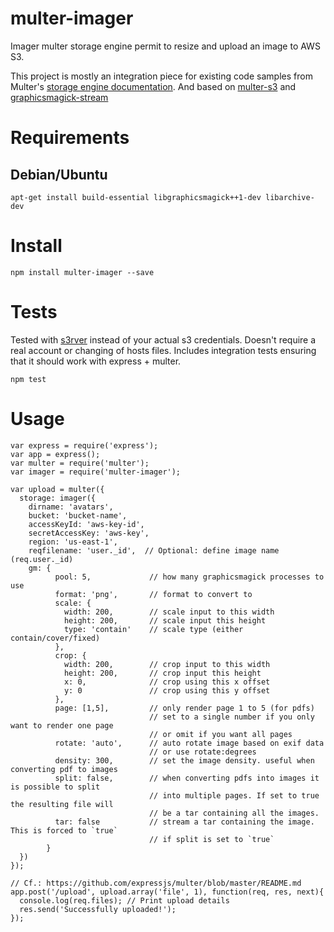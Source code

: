 # multer-imager
Imager multer storage engine permit to resize and upload an image to AWS S3.

This project is mostly an integration piece for existing code samples from Multer's [storage engine documentation](https://github.com/expressjs/multer/blob/master/StorageEngine.md).
And based on [multer-s3](https://github.com/badunk/multer-s3) and [graphicsmagick-stream](https://github.com/e-conomic/graphicsmagick-stream)

# Requirements
## Debian/Ubuntu
```
apt-get install build-essential libgraphicsmagick++1-dev libarchive-dev
```

# Install
```
npm install multer-imager --save
```

# Tests
Tested with [s3rver](https://github.com/jamhall/s3rver) instead of your actual s3 credentials.  Doesn't require a real account or changing of hosts files.  Includes integration tests ensuring that it should work with express + multer.

```
npm test
```

# Usage
```
var express = require('express');
var app = express();
var multer = require('multer');
var imager = require('multer-imager');

var upload = multer({
  storage: imager({
    dirname: 'avatars',
    bucket: 'bucket-name',
    accessKeyId: 'aws-key-id',
    secretAccessKey: 'aws-key',
    region: 'us-east-1',
    reqfilename: 'user._id',  // Optional: define image name (req.user._id)
    gm: {
          pool: 5,             // how many graphicsmagick processes to use 
          format: 'png',       // format to convert to 
          scale: {
            width: 200,        // scale input to this width 
            height: 200,       // scale input this height 
            type: 'contain'    // scale type (either contain/cover/fixed) 
          },
          crop: {
            width: 200,        // crop input to this width 
            height: 200,       // crop input this height 
            x: 0,              // crop using this x offset 
            y: 0               // crop using this y offset 
          },
          page: [1,5],         // only render page 1 to 5 (for pdfs) 
                               // set to a single number if you only want to render one page 
                               // or omit if you want all pages 
          rotate: 'auto',      // auto rotate image based on exif data 
                               // or use rotate:degrees 
          density: 300,        // set the image density. useful when converting pdf to images 
          split: false,        // when converting pdfs into images it is possible to split 
                               // into multiple pages. If set to true the resulting file will 
                               // be a tar containing all the images. 
          tar: false           // stream a tar containing the image. This is forced to `true` 
                               // if split is set to `true` 
        }
  })
});

// Cf.: https://github.com/expressjs/multer/blob/master/README.md
app.post('/upload', upload.array('file', 1), function(req, res, next){ 
  console.log(req.files); // Print upload details
  res.send('Successfully uploaded!');
});
```
